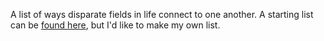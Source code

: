 A list of ways disparate fields in life connect to one another. A starting list can be [found here](http://www.collaborativefund.com/blog/little-ways-the-world-works/), but I'd like to make my own list. 

